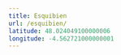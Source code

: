 ```yaml
---
title: Esquibien
url: /esquibien/
latitude: 48.024049100000006
longitude: -4.562721000000001
---
```

